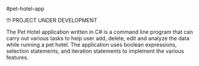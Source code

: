 #pet-hotel-app

!!! PROJECT UNDER DEVELOPMENT

The Pet Hotel application written in C# is a command line program that can carry out various tasks to help user add, delete, edit and analyze the data while running a pet hotel. The application uses boolean expressions, selection statements, and iteration statements to implement the various features. 
